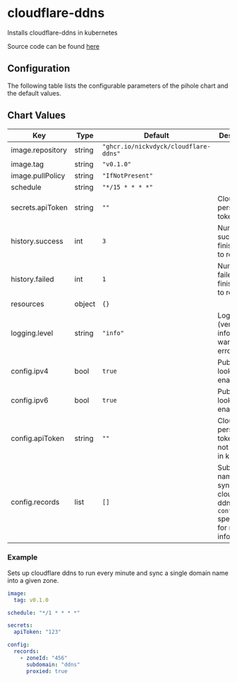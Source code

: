 # cloudflare-ddns

Installs cloudflare-ddns in kubernetes

Source code can be found [here](https://github.com/nickvdyck/cloudflare-ddns)

## Configuration

The following table lists the configurable parameters of the pihole chart and the default values.

## Chart Values

| Key              | Type   | Default                               | Description                                                                                        |
| ---------------- | ------ | ------------------------------------- | -------------------------------------------------------------------------------------------------- |
| image.repository | string | `"ghcr.io/nickvdyck/cloudflare-ddns"` |                                                                                                    |
| image.tag        | string | `"v0.1.0"`                            |                                                                                                    |
| image.pullPolicy | string | `"IfNotPresent"`                      |                                                                                                    |
| schedule         | string | `"*/15 * * * *"`                      |                                                                                                    |
| secrets.apiToken | string | `""`                                  | Cloudflare personal api token.                                                                     |
| history.success  | int    | `3`                                   | Number of successful finished jobs to retain.                                                      |
| history.failed   | int    | `1`                                   | Number of failed finished jobs to retain.                                                          |
| resources        | object | `{}`                                  |                                                                                                    |
| logging.level    | string | `"info"`                              | Log level (verbose, info, warning error).                                                          |
| config.ipv4      | bool   | `true`                                | Public IPv4 lookup enabled.                                                                        |
| config.ipv6      | bool   | `true`                                | Public IPv6 lookup enabled.                                                                        |
| config.apiToken  | string | `""`                                  | Cloudflare personal token, do not use this in k8s.                                                 |
| config.records   | list   | `[]`                                  | Subdomain names to sync, look at cloudflare-ddns `config.json` specification for more information. |

### Example

Sets up cloudflare ddns to run every minute and sync a single domain name into a given zone.

```yaml
image:
  tag: v0.1.0

schedule: "*/1 * * * *"

secrets:
  apiToken: "123"

config:
  records:
    - zoneId: "456"
      subdomain: "ddns"
      proxied: true
```
